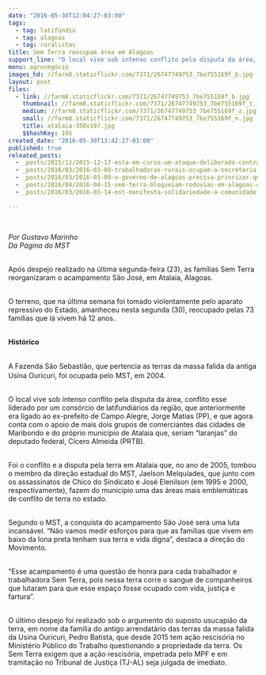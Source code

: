```yaml
---
date: "2016-05-30T12:04:27-03:00"
tags:
  - tag: latifúndio
  - tag: alagoas
  - tag: ruralistas
title: Sem Terra reocupam área em Alagoas
support_line: "​O local vive sob intenso conflito pela disputa da área, liderado por um consórcio de latifundiários da região."
menu: agronegócio
images_hd: //farm8.staticflickr.com/7371/26747749753_7be755169f_b.jpg
layout: post
files:
  - link: //farm8.staticflickr.com/7371/26747749753_7be755169f_b.jpg
    thumbnail: //farm8.staticflickr.com/7371/26747749753_7be755169f_t.jpg
    medium: //farm8.staticflickr.com/7371/26747749753_7be755169f_z.jpg
    small: //farm8.staticflickr.com/7371/26747749753_7be755169f_n.jpg
    title: atalaia-350x197.jpg
    $$hashKey: 19S
created_date: "2016-05-30T13:42:27-03:00"
published: true
releated_posts:
  - _posts/2015/12/2015-12-17-esta-em-curso-um-ataque-deliberado-contra-os-povos-indigenas-afirma-secretario-do-cimi.md
  - _posts/2016/03/2016-03-08-trabalhadoras-rurais-ocupam-a-secretaria-de-agricultura-de-alagoas.md
  - _posts/2016/03/2016-03-09-o-governo-de-alagoas-precisa-priorizar-quem-produz-alimentos-saudaveis-nao-o-agronegocio.md
  - _posts/2016/04/2016-04-15-sem-terra-bloqueiam-rodovias-em-alagoas-contra-a-violencia-no-campo-e-em-defesa-da-democracia.md
  - _posts/2016/03/2016-03-14-mst-manifesta-solidariedade-a-comunidade-batista-em-maceio.md

---
```

<p>&nbsp;</p>

<p><em>Por Gustavo Marinho<br />
Da P&aacute;gina do MST</em></p>

<p><br />
Ap&oacute;s&nbsp;despejo realizado&nbsp;na &uacute;ltima segunda-feira (23), as fam&iacute;lias Sem Terra reorganizaram&nbsp;o acampamento S&atilde;o Jos&eacute;, em Atalaia, Alagoas.</p>

<p><br />
O terreno,&nbsp;que na &uacute;ltima semana foi tomado violentamente pelo&nbsp;aparato repressivo do Estado, amanheceu nesta segunda (30), reocupado pelas 73 fam&iacute;lias que l&aacute; vivem h&aacute; 12 anos.</p>

<p><br />
<strong>Hist&oacute;rico</strong></p>

<p><br />
<span style="line-height: 20.8px;">A Fazenda S&atilde;o Sebasti&atilde;o,</span>&nbsp;que pertencia as terras da massa falida da antiga Usina Ouricuri, foi ocupada pelo MST, em 2004.</p>

<p><br />
O local&nbsp;vive sob intenso conflito pela disputa da &aacute;rea, conflito esse liderado&nbsp;por um cons&oacute;rcio de latifundi&aacute;rios da regi&atilde;o, que anteriormente era ligado ao ex-prefeito de Campo Alegre, Jorge Matias (PP), e que agora conta com o apoio de mais dois grupos de comerciantes das cidades de Maribondo e do pr&oacute;prio munic&iacute;pio de Atalaia que, seriam &ldquo;laranjas&rdquo; do deputado federal, C&iacute;cero Almeida (PRTB).</p>

<p><br />
Foi o conflito e a disputa pela terra em Atalaia que, no ano de 2005, tombou o membro da dire&ccedil;&atilde;o estadual do MST, Jaelson Melqu&iacute;ades, que junto com os assassinatos de Chico do Sindicato e Jos&eacute; Elenilson (em 1995 e 2000, respectivamente), fazem do munic&iacute;pio uma das &aacute;reas mais emblem&aacute;ticas de conflito de terra no estado.</p>

<p><br />
Segundo o MST, a conquista do acampamento S&atilde;o Jos&eacute; ser&aacute; uma luta incans&aacute;vel. &ldquo;N&atilde;o vamos medir esfor&ccedil;os para que as fam&iacute;lias que vivem em baixo da lona preta tenham sua terra e vida digna&rdquo;, destaca a dire&ccedil;&atilde;o do Movimento.</p>

<p><br />
&ldquo;Esse acampamento &eacute; uma quest&atilde;o de honra para cada trabalhador e trabalhadora Sem Terra, pois nessa terra corre o sangue de companheiros que lutaram para que esse espa&ccedil;o fosse ocupado com vida, justi&ccedil;a e fartura&rdquo;.</p>

<p><br />
O &uacute;ltimo despejo foi realizado sob o argumento do suposto usucapi&atilde;o da terra, em nome da fam&iacute;lia do antigo arrendat&aacute;rio das terras da massa falida da Usina Ouricuri, Pedro Batista, que desde 2015 tem a&ccedil;&atilde;o rescis&oacute;ria no Minist&eacute;rio P&uacute;blico do Trabalho questionando a propriedade da terra. Os Sem Terra exigem que a a&ccedil;&atilde;o rescis&oacute;ria, impetrada pelo MPF e em tramita&ccedil;&atilde;o no Tribunal de Justi&ccedil;a (TJ-AL) seja julgada de imediato.</p>
